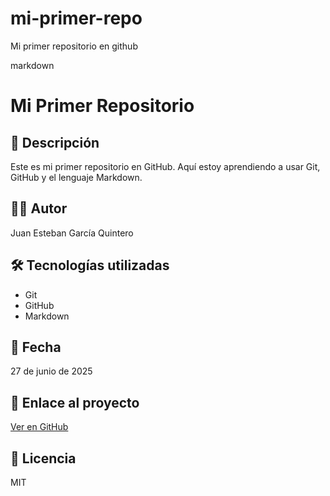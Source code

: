 # mi-primer-repo
Mi primer repositorio en github

markdown
# Mi Primer Repositorio

## 📌 Descripción
Este es mi primer repositorio en GitHub. Aquí estoy aprendiendo a usar Git, GitHub y el lenguaje Markdown.

## 👨‍💻 Autor
Juan Esteban García Quintero 

## 🛠 Tecnologías utilizadas
- Git
- GitHub
- Markdown

## 📅 Fecha
27 de junio de 2025

## 🔗 Enlace al proyecto
[Ver en GitHub](https://github.com/Juanlorx/mi-primer-repo/tree/main)

## 📝 Licencia
MIT
